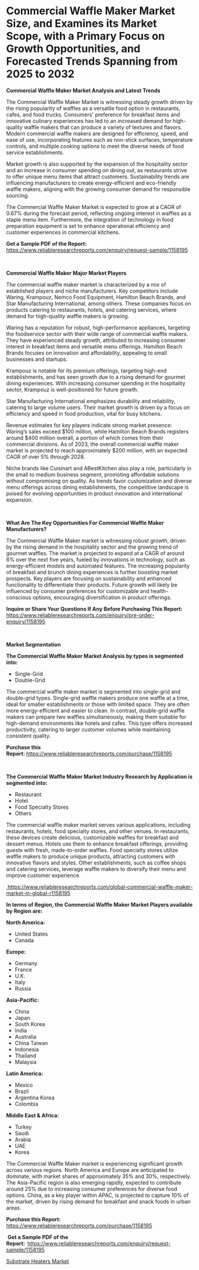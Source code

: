 <p><h1>Commercial Waffle Maker Market Size, and Examines its Market Scope, with a Primary Focus on Growth Opportunities, and Forecasted Trends Spanning from 2025 to 2032</h1></p><p><strong>Commercial Waffle Maker Market Analysis and Latest Trends</strong></p>
<p><p>The Commercial Waffle Maker Market is witnessing steady growth driven by the rising popularity of waffles as a versatile food option in restaurants, cafes, and food trucks. Consumers' preference for breakfast items and innovative culinary experiences has led to an increased demand for high-quality waffle makers that can produce a variety of textures and flavors. Modern commercial waffle makers are designed for efficiency, speed, and ease of use, incorporating features such as non-stick surfaces, temperature controls, and multiple cooking options to meet the diverse needs of food service establishments.</p><p>Market growth is also supported by the expansion of the hospitality sector and an increase in consumer spending on dining out, as restaurants strive to offer unique menu items that attract customers. Sustainability trends are influencing manufacturers to create energy-efficient and eco-friendly waffle makers, aligning with the growing consumer demand for responsible sourcing.</p><p>The Commercial Waffle Maker Market is expected to grow at a CAGR of 0.67% during the forecast period, reflecting ongoing interest in waffles as a staple menu item. Furthermore, the integration of technology in food preparation equipment is set to enhance operational efficiency and customer experiences in commercial kitchens.</p></p>
<p><strong>Get a Sample PDF of the Report:&nbsp;</strong> <a href="https://www.reliableresearchreports.com/enquiry/request-sample/1158195?utm_campaign=2279&utm_medium=2&utm_source=Github&utm_content=ia&utm_term=08042025&utm_id=commercial-waffle-maker">https://www.reliableresearchreports.com/enquiry/request-sample/1158195</a></p>
<p>&nbsp;</p>
<p><strong>Commercial Waffle Maker Major Market Players</strong></p>
<p><p>The commercial waffle maker market is characterized by a mix of established players and niche manufacturers. Key competitors include Waring, Krampouz, Nemco Food Equipment, Hamilton Beach Brands, and Star Manufacturing International, among others. These companies focus on products catering to restaurants, hotels, and catering services, where demand for high-quality waffle makers is growing.</p><p>Waring has a reputation for robust, high-performance appliances, targeting the foodservice sector with their wide range of commercial waffle makers. They have experienced steady growth, attributed to increasing consumer interest in breakfast items and versatile menu offerings. Hamilton Beach Brands focuses on innovation and affordability, appealing to small businesses and startups.</p><p>Krampouz is notable for its premium offerings, targeting high-end establishments, and has seen growth due to a rising demand for gourmet dining experiences. With increasing consumer spending in the hospitality sector, Krampouz is well-positioned for future growth.</p><p>Star Manufacturing International emphasizes durability and reliability, catering to large volume users. Their market growth is driven by a focus on efficiency and speed in food production, vital for busy kitchens.</p><p>Revenue estimates for key players indicate strong market presence: Waring’s sales exceed $100 million, while Hamilton Beach Brands registers around $400 million overall, a portion of which comes from their commercial divisions. As of 2023, the overall commercial waffle maker market is projected to reach approximately $200 million, with an expected CAGR of over 5% through 2028.</p><p>Niche brands like Cuisinart and ABestKitchen also play a role, particularly in the small to medium business segment, promoting affordable solutions without compromising on quality. As trends favor customization and diverse menu offerings across dining establishments, the competitive landscape is poised for evolving opportunities in product innovation and international expansion.</p></p>
<p>&nbsp;</p>
<p><strong>What Are The Key Opportunities For Commercial Waffle Maker Manufacturers?</strong></p>
<p><p>The Commercial Waffle Maker market is witnessing robust growth, driven by the rising demand in the hospitality sector and the growing trend of gourmet waffles. The market is projected to expand at a CAGR of around 6% over the next five years, fueled by innovations in technology, such as energy-efficient models and automated features. The increasing popularity of breakfast and brunch dining experiences is further boosting market prospects. Key players are focusing on sustainability and enhanced functionality to differentiate their products. Future growth will likely be influenced by consumer preferences for customizable and health-conscious options, encouraging diversification in product offerings.</p></p>
<p><strong>Inquire or Share Your Questions If Any Before Purchasing This Report:</strong> <a href="https://www.reliableresearchreports.com/enquiry/pre-order-enquiry/1158195?utm_campaign=2279&utm_medium=2&utm_source=Github&utm_content=ia&utm_term=08042025&utm_id=commercial-waffle-maker">https://www.reliableresearchreports.com/enquiry/pre-order-enquiry/1158195</a></p>
<p>&nbsp;</p>
<p><strong>Market Segmentation</strong></p>
<p><strong>The Commercial Waffle Maker Market Analysis by types is segmented into:</strong></p>
<p><ul><li>Single-Grid</li><li>Double-Grid</li></ul></p>
<p><p>The commercial waffle maker market is segmented into single-grid and double-grid types. Single-grid waffle makers produce one waffle at a time, ideal for smaller establishments or those with limited space. They are often more energy-efficient and easier to clean. In contrast, double-grid waffle makers can prepare two waffles simultaneously, making them suitable for high-demand environments like hotels and cafes. This type offers increased productivity, catering to larger customer volumes while maintaining consistent quality.</p></p>
<p><strong>Purchase this Report:&nbsp;</strong><a href="https://www.reliableresearchreports.com/purchase/1158195?utm_campaign=2279&utm_medium=2&utm_source=Github&utm_content=ia&utm_term=08042025&utm_id=commercial-waffle-maker">https://www.reliableresearchreports.com/purchase/1158195</a></p>
<p>&nbsp;</p>
<p><strong>The Commercial Waffle Maker Market Industry Research by Application is segmented into:</strong></p>
<p><ul><li>Restaurant</li><li>Hotel</li><li>Food Specialty Stores</li><li>Others</li></ul></p>
<p><p>The commercial waffle maker market serves various applications, including restaurants, hotels, food specialty stores, and other venues. In restaurants, these devices create delicious, customizable waffles for breakfast and dessert menus. Hotels use them to enhance breakfast offerings, providing guests with fresh, made-to-order waffles. Food specialty stores utilize waffle makers to produce unique products, attracting customers with innovative flavors and styles. Other establishments, such as coffee shops and catering services, leverage waffle makers to diversify their menu and improve customer experience.</p></p>
<p><a href="https://www.reliableresearchreports.com/global-commercial-waffle-maker-market-in-global-r1158195?utm_campaign=2279&utm_medium=2&utm_source=Github&utm_content=ia&utm_term=08042025&utm_id=commercial-waffle-maker">&nbsp;https://www.reliableresearchreports.com/global-commercial-waffle-maker-market-in-global-r1158195</a></p>
<p><strong>In terms of Region, the Commercial Waffle Maker Market Players available by Region are:</strong></p>
<p>
    <p> <strong> North America: </strong>
        <ul>
            <li>United States</li>
            <li>Canada</li>
        </ul>
        </p> 
    <p> <strong> Europe: </strong>
        <ul>
            <li>Germany</li>
            <li>France</li>
            <li>U.K.</li>
            <li>Italy</li>
            <li>Russia</li>
        </ul>
        </p> 
    <p> <strong> Asia-Pacific: </strong>
        <ul>
            <li>China</li>
            <li>Japan</li>
            <li>South Korea</li>
            <li>India</li>
            <li>Australia</li>
            <li>China Taiwan</li>
            <li>Indonesia</li>
            <li>Thailand</li>
            <li>Malaysia</li>
        </ul>
        </p> 
    <p> <strong> Latin America: </strong>
        <ul>
            <li>Mexico</li>
            <li>Brazil</li>
            <li>Argentina Korea</li>
            <li>Colombia</li>
        </ul>
        </p> 
    <p> <strong> Middle East & Africa: </strong>
        <ul>
            <li>Turkey</li>
            <li>Saudi</li>
            <li>Arabia</li>
            <li>UAE</li>
            <li>Korea</li>
        </ul>
    </p>
    </p>
<p><p>The Commercial Waffle Maker market is experiencing significant growth across various regions. North America and Europe are anticipated to dominate, with market shares of approximately 35% and 30%, respectively. The Asia-Pacific region is also emerging rapidly, expected to contribute around 25% due to increasing consumer preferences for diverse food options. China, as a key player within APAC, is projected to capture 10% of the market, driven by rising demand for breakfast and snack foods in urban areas.</p></p>
<p><strong>Purchase this Report: </strong><a href="https://www.reliableresearchreports.com/purchase/1158195?utm_campaign=2279&utm_medium=2&utm_source=Github&utm_content=ia&utm_term=08042025&utm_id=commercial-waffle-maker">https://www.reliableresearchreports.com/purchase/1158195</a></p>
<p>&nbsp;<strong>Get a Sample PDF of the Report:&nbsp;&nbsp;</strong><a href="https://www.reliableresearchreports.com/enquiry/request-sample/1158195?utm_campaign=2279&utm_medium=2&utm_source=Github&utm_content=ia&utm_term=08042025&utm_id=commercial-waffle-maker">https://www.reliableresearchreports.com/enquiry/request-sample/1158195</a></p>
<p><strong></strong></p>
<p><p><a href="https://github.com/kathiestrine5ty/Market-Research-Report-List-2/blob/main/substrate-heaters-market.md?utm_campaign=2279&utm_medium=2&utm_source=Github&utm_content=ia&utm_term=08042025&utm_id=commercial-waffle-maker">Substrate Heaters Market</a></p></p>